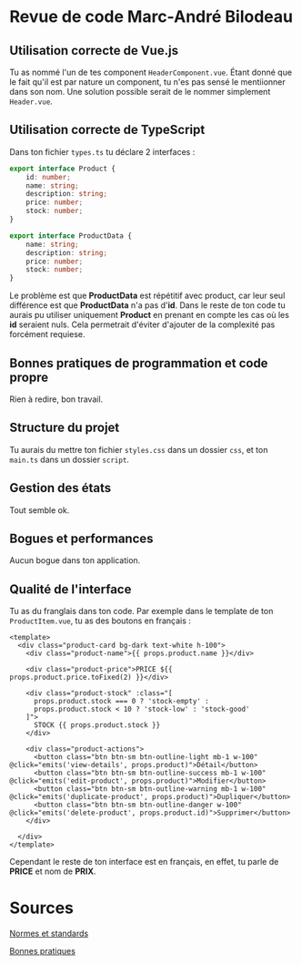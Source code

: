 # Revue de code Marc-André Bilodeau

## Utilisation correcte de Vue.js
Tu as nommé l'un de tes component `HeaderComponent.vue`.
Étant donné que le fait qu'il est par nature un component, tu n'es pas sensé le mentiionner dans son nom.
Une solution possible serait de le nommer simplement `Header.vue`.
## Utilisation correcte de TypeScript
Dans ton fichier `types.ts` tu déclare 2 interfaces :
```ts
export interface Product {
    id: number;
    name: string;
    description: string;
    price: number;
    stock: number;
}

export interface ProductData {
    name: string;
    description: string;
    price: number;
    stock: number;
}
```
Le problème est que **ProductData** est répétitif avec product, car leur seul différence est que **ProductData** n'a pas d'**id**.
Dans le reste de ton code tu aurais pu utiliser uniquement **Product** en prenant en compte les cas où les **id** seraient nuls.
Cela permetrait d'éviter d'ajouter de la complexité pas forcément requiese.
## Bonnes pratiques de programmation et code propre
Rien à redire, bon travail.
## Structure du projet
Tu aurais du mettre ton fichier `styles.css` dans un dossier `css`, et ton `main.ts` dans un dossier `script`.
## Gestion des états
Tout semble ok.

## Bogues et performances
Aucun bogue dans ton application.
## Qualité de l'interface
Tu as du franglais dans ton code. Par exemple dans le template de ton `ProductItem.vue`, tu as des boutons en français :
```html{15-18}
<template>
  <div class="product-card bg-dark text-white h-100">
    <div class="product-name">{{ props.product.name }}</div>

    <div class="product-price">PRICE ${{ props.product.price.toFixed(2) }}</div>

    <div class="product-stock" :class="[
      props.product.stock === 0 ? 'stock-empty' :
      props.product.stock < 10 ? 'stock-low' : 'stock-good'
    ]">
      STOCK {{ props.product.stock }}
    </div>

    <div class="product-actions">
      <button class="btn btn-sm btn-outline-light mb-1 w-100" @click="emits('view-details', props.product)">Détail</button>
      <button class="btn btn-sm btn-outline-success mb-1 w-100" @click="emits('edit-product', props.product)">Modifier</button>
      <button class="btn btn-sm btn-outline-warning mb-1 w-100" @click="emits('duplicate-product', props.product)">Dupliquer</button>
      <button class="btn btn-sm btn-outline-danger w-100" @click="emits('delete-product', props.product.id)">Supprimer</button>
    </div>

  </div>
</template>
```
Cependant le reste de ton interface est en français, en effet, tu parle de **PRICE** et nom de **PRIX**.

# Sources
[Normes et standards](https://appweb.progwmj.ca/documentations/normes)

[Bonnes pratiques](https://appweb.progwmj.ca/documentations/bonnes-pratiques/code)
